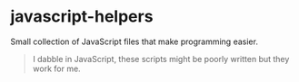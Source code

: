 # javascript-helpers
Small collection of JavaScript files that make programming easier.

> I dabble in JavaScript, these scripts might be poorly written but they work for me.
